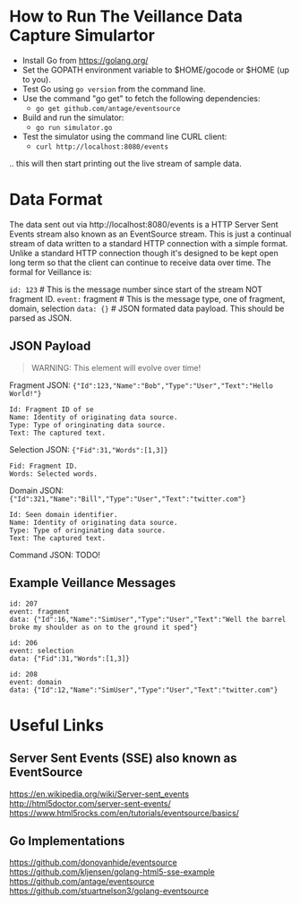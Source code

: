 
# How to Run The Veillance Data Capture Simulartor

* Install Go from https://golang.org/
* Set the GOPATH environment variable to $HOME/gocode or $HOME (up to you).
* Test Go using `go version` from the command line.
* Use the command "go get" to fetch the following dependencies:
  * `go get github.com/antage/eventsource`
* Build and run the simulator:
  * `go run simulator.go`
* Test the simulator using the command line CURL client:
  * `curl http://localhost:8080/events`

.. this will then start printing out the live stream of sample data.

# Data Format

The data sent out via http://localhost:8080/events is a HTTP Server Sent Events
stream also known as an EventSource stream. This is just a continual stream of
data written to a standard HTTP connection with a simple format. Unlike a
standard HTTP connection though it's designed to be kept open long term so that
the client can continue to receive data over time. The formal for Veillance is:

`id: 123` # This is the message number since start of the stream NOT fragment ID.
`event:` fragment # This is the message type, one of fragment, domain, selection
`data: {}` # JSON formated data payload. This should be parsed as JSON.

## JSON Payload

> WARNING: This element will evolve over time!

Fragment JSON: `{"Id":123,"Name":"Bob","Type":"User","Text":"Hello World!"}`

```
Id: Fragment ID of se
Name: Identity of originating data source.
Type: Type of oringinating data source.
Text: The captured text.
```

Selection JSON: `{"Fid":31,"Words":[1,3]}`

```
Fid: Fragment ID.
Words: Selected words.
```

Domain JSON: `{"Id":321,"Name":"Bill","Type":"User","Text":"twitter.com"}`

```
Id: Seen domain identifier.
Name: Identity of originating data source.
Type: Type of oringinating data source.
Text: The captured text.
```

Command JSON: TODO!


## Example Veillance Messages

```
id: 207
event: fragment
data: {"Id":16,"Name":"SimUser","Type":"User","Text":"Well the barrel broke my shoulder as on to the ground it sped"}

id: 206
event: selection
data: {"Fid":31,"Words":[1,3]}

id: 208
event: domain
data: {"Id":12,"Name":"SimUser","Type":"User","Text":"twitter.com"}
```

# Useful Links

## Server Sent Events (SSE) also known as EventSource

https://en.wikipedia.org/wiki/Server-sent_events
http://html5doctor.com/server-sent-events/
https://www.html5rocks.com/en/tutorials/eventsource/basics/


## Go Implementations

https://github.com/donovanhide/eventsource
https://github.com/kljensen/golang-html5-sse-example
https://github.com/antage/eventsource
https://github.com/stuartnelson3/golang-eventsource

